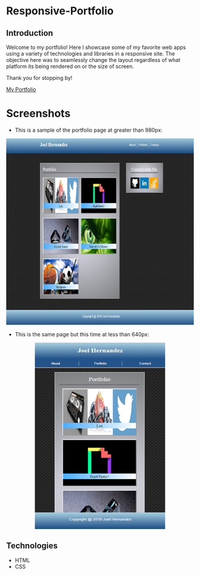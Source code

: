 # Responsive-Portfolio

## Introduction
Welcome to my portfolio! Here I showcase some of my favorite web apps using a variety of technologies and libraries in a responsive site. The objective here was to seamlessly change the layout regardless of what platform its being rendered on or the size of screen. 

Thank you for stopping by!

[My Portfolio](https://yocodigo.github.io/Responsive-Portfolio/)

# Screenshots
* This is a sample of the portfolio page at greater than 980px:
<p align="center">
  <img src = "https://github.com/yocodigo/Responsive-Portfolio/blob/master/images/portfolio%20screenshot.png" width=600 height=500>
</p>

* This is the same page but this time at less than 640px:
<p align="center">
  <img src = "https://github.com/yocodigo/Responsive-Portfolio/blob/master/images/portfolio%20screenshot2.png" width=350 height=500>
</p>


## Technologies
* HTML
* CSS
